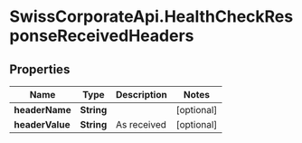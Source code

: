 # SwissCorporateApi.HealthCheckResponseReceivedHeaders

## Properties
Name | Type | Description | Notes
------------ | ------------- | ------------- | -------------
**headerName** | **String** |  | [optional] 
**headerValue** | **String** | As received | [optional] 


